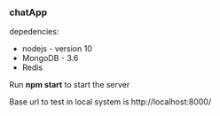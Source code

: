 
### chatApp
depedencies:

- nodejs - version 10
- MongoDB - 3.6
- Redis

Run **npm start** to start the server

Base url to test in local system is http://localhost:8000/






